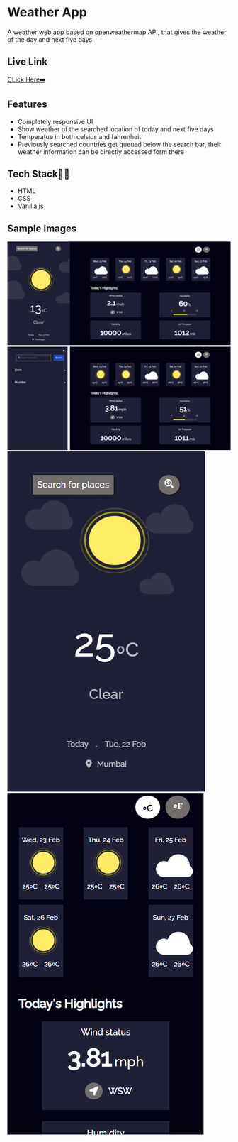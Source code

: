 # Weather App
A weather web app based on openweathermap API, that gives the weather of the day and next five days.


## Live Link
[CLick Here➡️](https://anjali-kukreti.github.io/Weather-App/)

## Features

- Completely responsive UI
- Show weather of the searched location of today and next five days
- Temperatue in both celsius and fahrenheit
- Previously searched countries get queued below the search bar, their weather information can be directly accessed form there


## Tech Stack👩‍💻

- HTML
- CSS
- Vanilla js

## Sample Images

![alt text](https://github.com/ANJALI-KUKRETI/Weather-App/blob/master/screenshots/w1.png)
![alt text](https://github.com/ANJALI-KUKRETI/Weather-App/blob/master/screenshots/w2.png)
![alt text](https://github.com/ANJALI-KUKRETI/Weather-App/blob/master/screenshots/w3.png)
![alt text](https://github.com/ANJALI-KUKRETI/Weather-App/blob/master/screenshots/w4.png)


